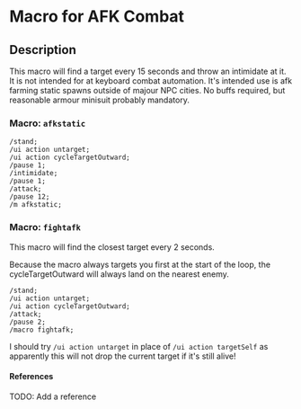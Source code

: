 # Macro for AFK Combat

## Description

This macro will find a target every 15 seconds and throw an intimidate at it. It is not intended for at keyboard combat automation. It's intended use is afk farming static spawns outside of majour NPC cities. No buffs required, but reasonable armour minisuit probably mandatory.

### Macro: `afkstatic`

```swg
/stand;
/ui action untarget;
/ui action cycleTargetOutward;
/pause 1;
/intimidate;
/pause 1;
/attack;
/pause 12;
/m afkstatic;
```

### Macro: `fightafk`

This macro will find the closest target every 2 seconds.

Because the macro always targets you first at the start of the loop, the cycleTargetOutward will always land on the nearest enemy. 

```swg
/stand;
/ui action untarget;
/ui action cycleTargetOutward;
/attack;
/pause 2;
/macro fightafk;
```

I should try `/ui action untarget` in place of `/ui action targetSelf` as apparently this will not drop the current target if it's still alive!

#### References

TODO: Add a reference
